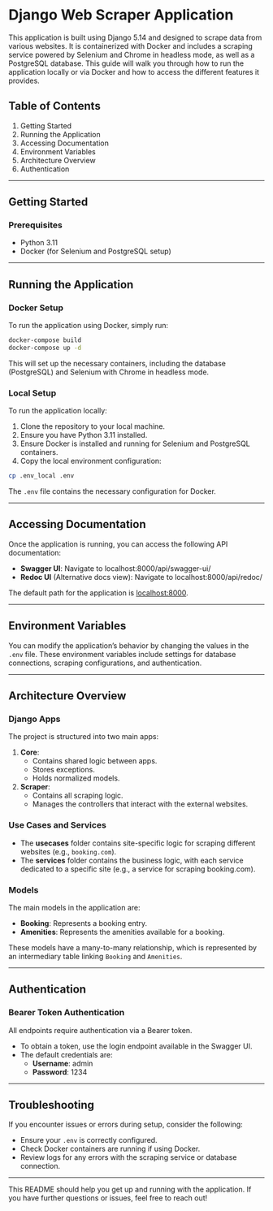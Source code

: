 # Django Web Scraper Application

This application is built using Django 5.14 and designed to scrape data from various websites. It is containerized with Docker and includes a scraping service powered by Selenium and Chrome in headless mode, as well as a PostgreSQL database. This guide will walk you through how to run the application locally or via Docker and how to access the different features it provides.

## Table of Contents

1. Getting Started
2. Running the Application
3. Accessing Documentation
4. Environment Variables
5. Architecture Overview
6. Authentication

---

## Getting Started

### Prerequisites

- Python 3.11
- Docker (for Selenium and PostgreSQL setup)

---

## Running the Application

### Docker Setup

To run the application using Docker, simply run:

```bash
docker-compose build
docker-compose up -d
```

This will set up the necessary containers, including the database (PostgreSQL) and Selenium with Chrome in headless mode.

### Local Setup

To run the application locally:

1. Clone the repository to your local machine.
2. Ensure you have Python 3.11 installed.
3. Ensure Docker is installed and running for Selenium and PostgreSQL containers.
4. Copy the local environment configuration:

```bash
cp .env_local .env
```

The `.env` file contains the necessary configuration for Docker.

---

## Accessing Documentation

Once the application is running, you can access the following API documentation:

- **Swagger UI**: Navigate to localhost:8000/api/swagger-ui/
- **Redoc UI** (Alternative docs view): Navigate to localhost:8000/api/redoc/

The default path for the application is [localhost:8000](http://localhost:8000/).

---

## Environment Variables

You can modify the application’s behavior by changing the values in the `.env` file. These environment variables include settings for database connections, scraping configurations, and authentication.

---

## Architecture Overview

### Django Apps

The project is structured into two main apps:

1. **Core**:
    - Contains shared logic between apps.
    - Stores exceptions.
    - Holds normalized models.
2. **Scraper**:
    - Contains all scraping logic.
    - Manages the controllers that interact with the external websites.

### Use Cases and Services

- The **usecases** folder contains site-specific logic for scraping different websites (e.g., `booking.com`).
- The **services** folder contains the business logic, with each service dedicated to a specific site (e.g., a service for scraping booking.com).

### Models

The main models in the application are:

- **Booking**: Represents a booking entry.
- **Amenities**: Represents the amenities available for a booking.

These models have a many-to-many relationship, which is represented by an intermediary table linking `Booking` and `Amenities`.

---

## Authentication

### Bearer Token Authentication

All endpoints require authentication via a Bearer token.

- To obtain a token, use the login endpoint available in the Swagger UI.
- The default credentials are:
    - **Username**: admin
    - **Password**: 1234

---

## Troubleshooting

If you encounter issues or errors during setup, consider the following:

- Ensure your `.env` is correctly configured.
- Check Docker containers are running if using Docker.
- Review logs for any errors with the scraping service or database connection.

---

This README should help you get up and running with the application. If you have further questions or issues, feel free to reach out!
